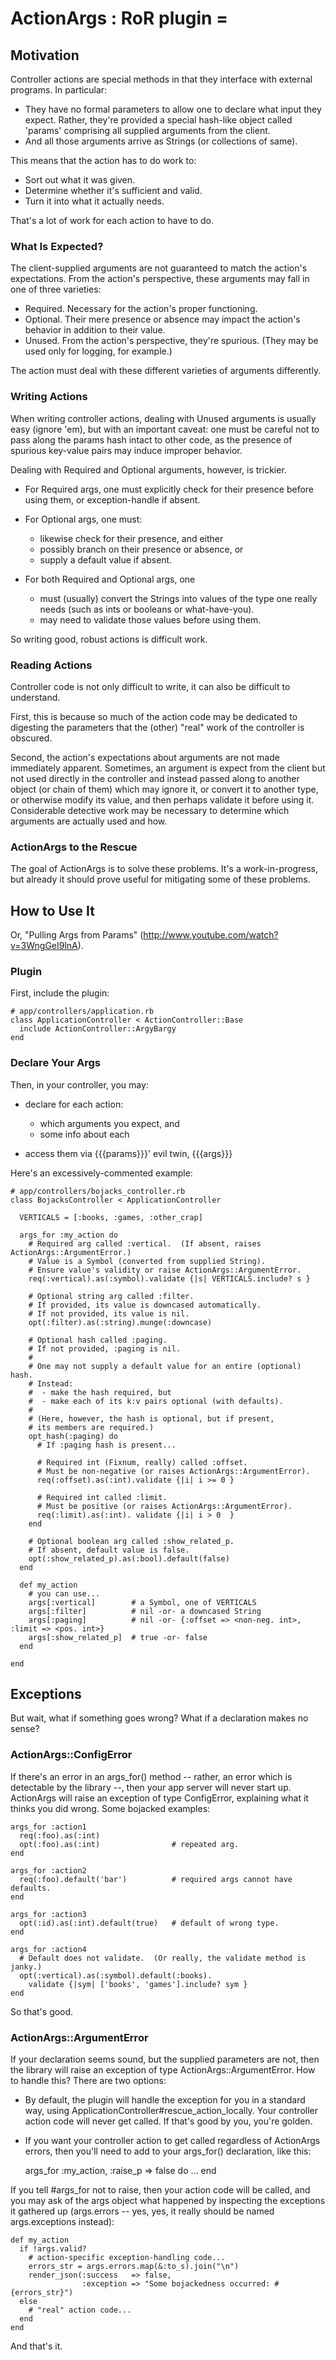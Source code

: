 # ActionArgs : RoR plugin =

## Motivation

Controller actions are special methods in that they interface with
external programs.  In particular:

* They have no formal parameters to allow one to declare what input
  they expect.  Rather, they're provided a special hash-like object
  called 'params' comprising all supplied arguments from the client.
* And all those arguments arrive as Strings (or collections of
  same).

This means that the action has to do work to:

* Sort out what it was given.
* Determine whether it's sufficient and valid.
* Turn it into what it actually needs.

That's a lot of work for each action to have to do.

### What Is Expected?

The client-supplied arguments are not guaranteed to match the action's
expectations.  From the action's perspective, these arguments may fall
in one of three varieties:

* Required. Necessary for the action's proper functioning.
* Optional.  Their mere presence or absence may impact the action's
  behavior in addition to their value.
* Unused.  From the action's perspective, they're spurious.  (They
  may be used only for logging, for example.)

The action must deal with these different varieties of arguments
differently.

### Writing Actions

When writing controller actions, dealing with Unused arguments is
usually easy (ignore 'em), but with an important caveat: one must be
careful not to pass along the params hash intact to other code, as the
presence of spurious key-value pairs may induce improper behavior.

Dealing with Required and Optional arguments, however, is trickier.

* For Required args, one must explicitly check for their presence
  before using them, or exception-handle if absent.

* For Optional args, one must:
  * likewise check for their presence, and either
  * possibly branch on their presence or absence, or
  * supply a default value if absent.

* For both Required and Optional args, one
  * must (usually) convert the Strings into values of the type one
    really needs (such as ints or booleans or what-have-you).
  * may need to validate those values before using them.

So writing good, robust actions is difficult work.

### Reading Actions

Controller code is not only difficult to write, it can also be
difficult to understand.

First, this is because so much of the action code may be dedicated to
digesting the parameters that the (other) "real" work of the
controller is obscured.

Second, the action's expectations about arguments are not made
immediately apparent.  Sometimes, an argument is expect from the
client but not used directly in the controller and instead passed
along to another object (or chain of them) which may ignore it, or
convert it to another type, or otherwise modify its value, and then
perhaps validate it before using it.  Considerable detective work may
be necessary to determine which arguments are actually used and how.

### ActionArgs to the Rescue

The goal of ActionArgs is to solve these problems.  It's a
work-in-progress, but already it should prove useful for mitigating
some of these problems.

## How to Use It

Or, "Pulling Args from Params" (http://www.youtube.com/watch?v=3WngGeI9lnA).

### Plugin

First, include the plugin:

    # app/controllers/application.rb
    class ApplicationController < ActionController::Base
      include ActionController::ArgyBargy
    end


### Declare Your Args

Then, in your controller, you may:

* declare for each action:
  * which arguments you expect, and
  * some info about each

* access them via {{{params}}}' evil twin, {{{args}}}


Here's an excessively-commented example:


    # app/controllers/bojacks_controller.rb
    class BojacksController < ApplicationController
    
      VERTICALS = [:books, :games, :other_crap]
    
      args_for :my_action do
        # Required arg called :vertical.  (If absent, raises ActionArgs::ArgumentError.)
        # Value is a Symbol (converted from supplied String).
        # Ensure value's validity or raise ActionArgs::ArgumentError.
        req(:vertical).as(:symbol).validate {|s| VERTICALS.include? s }

        # Optional string arg called :filter.
        # If provided, its value is downcased automatically.
        # If not provided, its value is nil.
        opt(:filter).as(:string).munge(:downcase)

        # Optional hash called :paging.
        # If not provided, :paging is nil.
        #
        # One may not supply a default value for an entire (optional) hash.
        # Instead:
        #  - make the hash required, but
        #  - make each of its k:v pairs optional (with defaults).
        #
        # (Here, however, the hash is optional, but if present,
        # its members are required.)
        opt_hash(:paging) do
          # If :paging hash is present...
    
          # Required int (Fixnum, really) called :offset.
          # Must be non-negative (or raises ActionArgs::ArgumentError).
          req(:offset).as(:int).validate {|i| i >= 0 }
    
          # Required int called :limit.
          # Must be positive (or raises ActionArgs::ArgumentError).
          req(:limit).as(:int). validate {|i| i > 0  }
        end
    
        # Optional boolean arg called :show_related_p.
        # If absent, default value is false.
        opt(:show_related_p).as(:bool).default(false)
      end

      def my_action
        # you can use...
        args[:vertical]        # a Symbol, one of VERTICALS
        args[:filter]          # nil -or- a downcased String
        args[:paging]          # nil -or- {:offset => <non-neg. int>, :limit => <pos. int>}
        args[:show_related_p]  # true -or- false
      end
    
    end


## Exceptions

But wait, what if something goes wrong?  What if a declaration makes no sense?

### ActionArgs::ConfigError

If there's an error in an args_for() method -- rather, an error which
is detectable by the library --, then your app server will never start
up.  ActionArgs will raise an exception of type ConfigError,
explaining what it thinks you did wrong.  Some bojacked examples:


    args_for :action1
      req(:foo).as(:int)
      opt(:foo).as(:int)                # repeated arg.
    end
    
    args_for :action2
      req(:foo).default('bar')          # required args cannot have defaults.
    end
    
    args_for :action3
      opt(:id).as(:int).default(true)   # default of wrong type.
    end
    
    args_for :action4
      # Default does not validate.  (Or really, the validate method is janky.)
      opt(:vertical).as(:symbol).default(:books).
        validate {|sym| ['books', 'games'].include? sym }
    end

So that's good.


### ActionArgs::ArgumentError

If your declaration seems sound, but the supplied parameters are not,
then the library will raise an exception of type
ActionArgs::ArgumentError.  How to handle this?  There are two
options:

* By default, the plugin will handle the exception for you in a
  standard way, using ApplicationController#rescue_action_locally.
  Your controller action code will never get called.  If that's good
  by you, you're golden.

* If you want your controller action to get called regardless of
  ActionArgs errors, then you'll need to add to your
  args_for() declaration, like this:

    args_for :my_action, :raise_p => false do
      ...
    end

If you tell #args_for not to raise, then your action code will be
called, and you may ask of the args object what happened by inspecting
the exceptions it gathered up (args.errors -- yes, yes, it really should
be named args.exceptions instead):

    def my_action
      if !args.valid?
        # action-specific exception-handling code...
        errors_str = args.errors.map(&:to_s).join("\n")
        render_json(:success   => false,
                    :exception => "Some bojackedness occurred: #{errors_str}")
      else
        # "real" action code...
      end
    end

And that's it.

